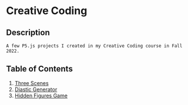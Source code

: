 # Creative Coding 

## Description 
    A few P5.js projects I created in my Creative Coding course in Fall 2022.

## Table of Contents 
   1. [Three Scenes](ThreeScenes/)
   2. [Diastic Generator](DiasticGenerator/)
   3. [Hidden Figures Game](HiddenFiguresGame/)

